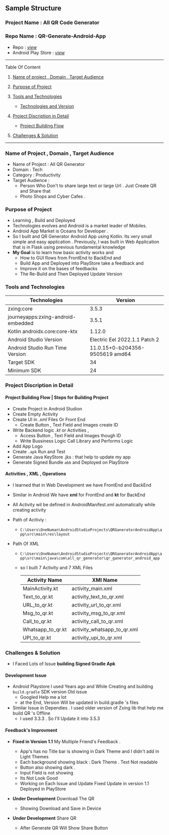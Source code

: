 ## Sample Structure

### Project Name : All QR Code Generator

### Repo Name : QR-Generate-Android-App

- Repo : [_view_](https://github.com/one-numan/QR-Generate-Android-App)
- Android Play Store : [_view_](https://play.google.com/store/apps/details?id=com.all_qr_generator.qr_ganerator_android_app&pcampaignid=web_share)

---

Table Of Content

1. [Name of project , Domain , Target Audience](#t1)
2. [Purpose of Project](#t2)

3. [Tools and Technologies](#t3)

   - [Technologies and Version](#t3_1)

4. [Project Discription in Detail](#t4)

   - [Project Building Flow](#t4_1)

5. [Challenges & Solution](#t6)

---

### Name of Project , Domain , Target Audience

<a name='t1'></a>

- Name of Project : All QR Generator
- Domain : Tech
- Category : Productivity
- Target Audience :
  - Person Who Don't to share large text or large Url . Just Create QR and Share that
  - Photo Shops and Cyber Cafes .

### Purpose of Project

<a name='t2'></a>

- Learning , Build and Deployed
- Technologies evolves and Android is a market leader of Mobiles.
- Android App Market is Oceans for Developer .
- So I built and QR Generator Android App using Kotlin. Its very small simple and easy application . Previously, I was built in Web Application that is in Flask using previous fundamental knowledge
- **My Goal** is to learn how basic activity works and
  - How to GUI flows from FrontEnd to BackEnd and
  - Build App and Deployed into PlayStore take a feedback and
  - Improve it on the bases of feedbacks
  - The Re-Build and Then Deployed Update Version

### Tools and Technologies

<a name='t3'></a>

| Technologies                       | Version                         |
| ---------------------------------- | ------------------------------- |
| zxing:core                         | 3.5.3                           |
| journeyapps:zxing-android-embedded | 3.5.1                           |
| Kotlin androidx.core:core-ktx      | 1.12.0                          |
| Android Studio Version             | Electric Eel 2022.1.1 Patch 2   |
| Android Studio Run Time Version    | 11.0.15+0-b204356-9505619 amd64 |
| Target SDK                         | 34                              |
| Minimum SDK                        | 24                              |

### Project Discription in Detail

<a name='t4'></a>

#### Project Building Flow | Steps for Building Project

- Create Project in Android Studion
- Create Empty Activity
- Create UI in _.xml_ Files Or Front End
  - Create Button , Text Field and Images create ID
- Write Backend logic _.kt_ or Activities ,
  - Access Button , Text Field and Images though ID
  - Write Bussiness Logic Call Library and Performs Logic
- Add App Logo
- Create `.apk` Run and Test
- Generate Java KeyStore .jks : that help to update my app
- Generate Signed Bundle `abb` and Deployed on PlayStore

#### Activities , XML , Operations

- I learned that in Web Development we have FrontEnd and BackEnd
- Similar in Android We have **xml** for FrontEnd and **kt** for BackEnd
- All Activity wil be defined in AndroidManifest.xml automatically while creating activity
- Path of Acitiviy :

  - `C:\Users\OneNuman\AndroidStudioProjects\QRGaneratorAndroidApp\app\src\main\res\layout`

- Path Of XML

  - `C:\Users\OneNuman\AndroidStudioProjects\QRGaneratorAndroidApp\app\src\main\java\com\all_qr_generator\qr_ganerator_android_app`

  - so I built 7 Activity and 7 XML Files

    | Activity Name     | XMl Name                    |
    | ----------------- | --------------------------- |
    | MainActivity.kt   | activity_main.xml           |
    | Text_to_qr.kt     | activity_text_to_qr.xml     |
    | URL_to_qr.kt      | activity_url_to_qr.xml      |
    | Msg_to_qr.kt      | activity_msg_to_qr.xml      |
    | Call_to_qr.kt     | activity_call_to_qr.xml     |
    | Whatsapp_to_qr.kt | activity_whatsapp_to_qr.xml |
    | UPI_to_qr.kt      | activity_upi_to_qr.xml      |

### Challenges & Solution

<a name='t5'></a>

- I Faced Lots of Issue **building Signed Gradle Apk**

#### Development Issue

- Android Playstore I used Years ago and While Creating and building `build.gradle` SDK version Old issue
  - Googled Help me a lot
  - at the End, Version Will be updated in build.gradle 's files
- Similar Issue in Dependies . I used older version of Zxing lib that help me build QR 's Offline
  - I used 3.3.3 . So I'll Update it into 3.5.3

#### Feedback's Improvment

- **Fixed in Version 1.1** My Multiple Friend's Feedback .

  - App's has no Title bar is showing in Dark Theme and I didn't add in Light Themes
  - Each background showing black : Dark Theme . Text Not readable
  - Button also showing dark .
  - Input Field is not showing
  - Its Not Look Good
  - Working on Each Issue and Update Fixed Update in version 1.1 Deployed in PlayStore

- **Under Development** Download The QR
  - Showing Download and Save in Device
- **Under Development** Share QR
  - After Generate QR Will Show Share Button
